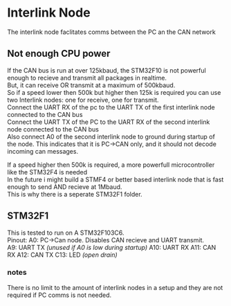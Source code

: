 # Interlink Node
The interlink node faclitates comms between the PC an the CAN network


## Not enough CPU power
If the CAN bus is run at over 125kbaud, the STM32F10 is not powerful enough to recieve and transmit all packages in realtime.  
But, it can receive OR transmit at a maximum of 500kbaud.  
So if a speed lower then 500k but higher then 125k is required you can use two Interlink nodes: one for receive, one for transmit.  
Connect the UART RX of the pc to the UART TX of the first interlink node connected to the CAN bus  
Connect the UART TX of the PC to the UART RX of the second interlink node connected to the CAN bus  
Also connect A0 of the second interlink node to ground during startup of the node. This indicates that it is PC->CAN only, and it should not decode incoming can messages.  

If a speed higher then 500k is required, a more powerfull microcontroller like the STM32F4 is needed  
In the future i might build a STMF4 or better based interlink node that is fast enough to send AND recieve at 1Mbaud.  
This is why there is a seperate STM32F1 folder.  

## STM32F1
This is tested to run on A STM32F103C6.  
Pinout:
A0: PC->Can node. Disables CAN recieve and UART transmit.  
A9: UART TX _(unused if A0 is low during startup)_
A10: UART RX
A11: CAN RX
A12: CAN TX
C13: LED _(open drain)_



### notes
There is no limit to the amount of interlink nodes in a setup and they are not required if PC comms is not needed.  
